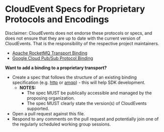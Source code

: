 # CloudEvent Specs for Proprietary Protocols and Encodings

Disclaimer: CloudEvents does not endorse these protocols or specs, and does not
ensure that they are up to date with the current version of CloudEvents. That is
the responsibility of the respective project maintainers.

- [Apache RocketMQ Transport Binding](https://github.com/apache/rocketmq-externals/blob/master/rocketmq-cloudevents-binding/rocketmq-transport-binding.md)
- [Google Cloud Pub/Sub Protocol Binding](https://github.com/google/knative-gcp/blob/master/docs/spec/pubsub-protocol-binding.md)

**Want to add a binding to a proprietary transport?**

- Create a spec that follows the structure of an existing binding specification (e.g. [http](http-protocol-binding.md) or [amqp](amqp-protocol-binding.md)) - this will help SDK development.
  - **NOTES:**
    - The spec MUST be publically accessible and managed by the proposing organization.
    - The spec MUST clearly state the version(s) of CloudEvents supported.
- Open a pull request against this file.
- Respond to any comments on the pull request and potentially join one of the regularly scheduled working group sessions.
